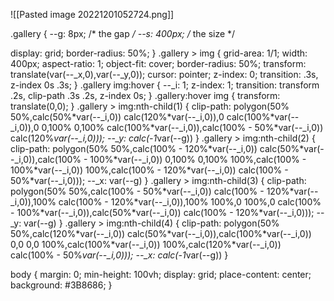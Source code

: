 ![[Pasted image 20221201052724.png]]

<!--<div class="gallery">
  <img src="https://picsum.photos/id/174/400/400" alt="a hot air balloon">
  <img src="https://picsum.photos/id/188/400/400" alt="a sky photo of an old city">
  <img src="https://picsum.photos/id/211/400/400" alt="a small boat">
  <img src="https://picsum.photos/id/28/400/400" alt="a forest">
</div> -->

.gallery {
  --g: 8px;   /* the gap */
  --s: 400px; /* the size */
  
  display: grid;
  border-radius: 50%;
}
.gallery > img {
  grid-area: 1/1;
  width: 400px;
  aspect-ratio: 1;
  object-fit: cover;
  border-radius: 50%;
  transform: translate(var(--_x,0),var(--_y,0));
  cursor: pointer;
  z-index: 0;
  transition: .3s, z-index 0s .3s;
}
.gallery img:hover {
  --_i: 1;
  z-index: 1;
  transition: transform .2s, clip-path .3s .2s, z-index 0s;
}
.gallery:hover img {
  transform: translate(0,0);
}
.gallery > img:nth-child(1) {
  clip-path: polygon(50% 50%,calc(50%*var(--_i,0)) calc(120%*var(--_i,0)),0 calc(100%*var(--_i,0)),0 0,100% 0,100% calc(100%*var(--_i,0)),calc(100% - 50%*var(--_i,0)) calc(120%*var(--_i,0)));
  --_y: calc(-1*var(--g))
}
.gallery > img:nth-child(2) {
  clip-path: polygon(50% 50%,calc(100% - 120%*var(--_i,0)) calc(50%*var(--_i,0)),calc(100% - 100%*var(--_i,0)) 0,100% 0,100% 100%,calc(100% - 100%*var(--_i,0)) 100%,calc(100% - 120%*var(--_i,0)) calc(100% - 50%*var(--_i,0)));
  --_x: var(--g)
}
.gallery > img:nth-child(3) {
  clip-path: polygon(50% 50%,calc(100% - 50%*var(--_i,0)) calc(100% - 120%*var(--_i,0)),100% calc(100% - 120%*var(--_i,0)),100% 100%,0 100%,0 calc(100% - 100%*var(--_i,0)),calc(50%*var(--_i,0)) calc(100% - 120%*var(--_i,0)));
  --_y: var(--g)
}
.gallery > img:nth-child(4) {
  clip-path: polygon(50% 50%,calc(120%*var(--_i,0)) calc(50%*var(--_i,0)),calc(100%*var(--_i,0)) 0,0 0,0 100%,calc(100%*var(--_i,0)) 100%,calc(120%*var(--_i,0)) calc(100% - 50%*var(--_i,0)));
  --_x: calc(-1*var(--g))
}

body {
  margin: 0;
  min-height: 100vh;
  display: grid;
  place-content: center;
  background: #3B8686;
}